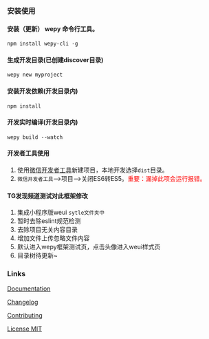 ### 安装使用

#### 安装（更新） wepy 命令行工具。

```
npm install wepy-cli -g
```

#### 生成开发目录(已创建discover目录)

```
wepy new myproject
```
#### 安装开发依赖(开发目录内)

```
npm install
```
#### 开发实时编译(开发目录内)

```
wepy build --watch
```

#### 开发者工具使用

1. 使用[微信开发者工具](https://mp.weixin.qq.com/debug/wxadoc/dev/devtools/download.html?t=1496743667)新建项目，本地开发选择`dist`目录。
2. `微信开发者工具`-->项目-->关闭ES6转ES5。<font style="color:red">重要：漏掉此项会运行报错。</font>

#### TG发现频道测试对此框架修改
1. 集成小程序版weui `sytle文件夹中`
2. 暂时去除eslint规范检测
3. 去除项目无关内容目录
4. 增加文件上传忽略文件内容
5. 默认进入wepy框架测试页，点击头像进入weui样式页
6. 目录树待更新~

### Links

[Documentation](https://wepyjs.github.io/wepy/)

[Changelog](https://wepyjs.github.io/wepy/#/CHANGELOG)

[Contributing](https://github.com/wepyjs/wepy/blob/master/CONTRIBUTING.md)

[License MIT](https://github.com/wepyjs/wepy/blob/master/LICENSE)

